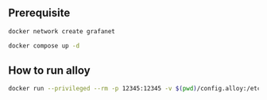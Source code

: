 
## Prerequisite
```bash
docker network create grafanet
```

```bash
docker compose up -d
```

## How to run alloy
```bash
docker run --privileged --rm -p 12345:12345 -v $(pwd)/config.alloy:/etc/alloy/config.alloy -v $(pwd)/text.log:/tmp/txt/text.log -v $(pwd)/json.log:/tmp/json/json.log  grafana/alloy:latest run --server.http.listen-addr=0.0.0.0:12345 --storage.path=/var/lib/alloy/data /etc/alloy/config.alloy
```